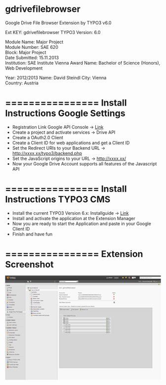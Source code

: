 gdrivefilebrowser
=================

Google Drive File Browser Extension by TYPO3 v6.0

Ext KEY:             gdrivefilebrowser
TYPO3 Version:       6.0

Module Name:         Major Project					
Module Number:       SAE 620						
Block:               Major Project					
Date Submitted:      15.11.2013						
Institution:         SAE Institute Vienna
Award Name:          Bachelor of Science (Honors), Web Development

Year:                2012/2013
Name:                David Steindl
City:                Vienna							
Country:             Austria


================
Install Instructions Google Settings
================

- Registration Link Google API Console -> [Link](http://code.google.com/apis/console "Google API Console")
- Create a project and activate services -> Drive API
- Create a OAuth2.0 Client
- Create a Client ID for web applications and get a Client ID
- Set the Redirect URIs to your Backend URL -> http://xxxx.xx/typo3/backend.php
- Set the JavaScript origins to your URL -> http://xxxx.xx/
- Now your Google Drive Account supports all features of the Javascript API

================
Install Instructions TYPO3 CMS
================

- Install the current TYPO3 Version 6.x: Installguide -> [Link](http://docs.typo3.org/typo3cms/InstallationGuide/Index.html#start "TYPO3 Installguide")
- Install and activate the application at the Extension Manager
- Now you are ready to start the Application and paste in your Google Client ID
- Finish and have fun 

================
Extension Screenshot
================

![alt text](/screenshot/screenshot.png "Screenshot")